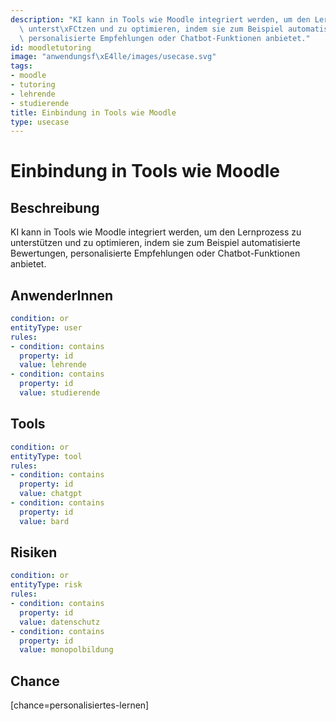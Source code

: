 ```yaml
---
description: "KI kann in Tools wie Moodle integriert werden, um den Lernprozess zu\
  \ unterst\xFCtzen und zu optimieren, indem sie zum Beispiel automatisierte Bewertungen,\
  \ personalisierte Empfehlungen oder Chatbot-Funktionen anbietet."
id: moodletutoring
image: "anwendungsf\xE4lle/images/usecase.svg"
tags:
- moodle
- tutoring
- lehrende
- studierende
title: Einbindung in Tools wie Moodle
type: usecase
---
```



# Einbindung in Tools wie Moodle

## Beschreibung

KI kann in Tools wie Moodle integriert werden, um den Lernprozess zu unterstützen und zu optimieren, indem sie zum Beispiel automatisierte Bewertungen, personalisierte Empfehlungen oder Chatbot-Funktionen anbietet.

## AnwenderInnen

```yaml
condition: or
entityType: user
rules:
- condition: contains
  property: id
  value: lehrende
- condition: contains
  property: id
  value: studierende
```



## Tools

```yaml
condition: or
entityType: tool
rules:
- condition: contains
  property: id
  value: chatgpt
- condition: contains
  property: id
  value: bard
```



## Risiken

```yaml
condition: or
entityType: risk
rules:
- condition: contains
  property: id
  value: datenschutz
- condition: contains
  property: id
  value: monopolbildung
```



## Chance

[chance=personalisiertes-lernen]
